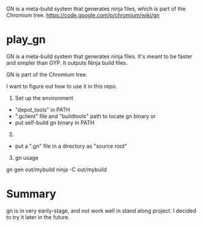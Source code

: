 GN is a meta-build system that generates ninja files, which is part of the Chromium tree.
https://code.google.com/p/chromium/wiki/gn
 

play_gn
=======

GN is a meta-build system that generates ninja files. It's meant to be faster and simpler than GYP. It outputs Ninja build files.

GN is part of the Chromium tree.

I want to figure out how to use it in this repo.


1. Set up the environment

* "depot_tools" in PATH
* ".gclient" file and "buildtools" path to locate gn binary
or
* put self-build gn binary in PATH

2. 

* put a ".gn" file in a directory as "source root"


3. gn usage

gn gen out/mybuild
ninja -C out/mybuild

Summary
=======

gn is in very earily-stage, and not work well in stand along project. I decided to try it later in the future.


